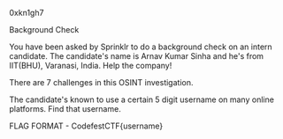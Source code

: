 0xkn1gh7

Background Check

You have been asked by Sprinklr to do a background check on an intern candidate. The candidate's name is Arnav Kumar Sinha and he's from IIT(BHU), Varanasi, India. Help the company!

There are 7 challenges in this OSINT investigation.

The candidate's known to use a certain 5 digit username on many online platforms. Find that username.

FLAG FORMAT - CodefestCTF{username}
